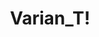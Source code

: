 ---
title: "Varian_T!"
# Profile settings

profileImage: "images/gayvar.png"        # path under static/
name: "Varian_T! ☆"
description: "☆ 19 ☆ ENTJ ☆ 8w7 ☆ 15.12. ☆ artist and animator ☆ Live2D rigger ☆ studying software engineering! ☆"
socials:
  - url: "https://bsky.app/profile/varian-t.bsky.social"
    icon: "fab fa-bluesky"
  - url: "https://www.instagram.com/_varian_t_/"
    icon: "fab fa-instagram"
  - url: "https://www.furaffinity.net/user/varian-t/"
    icon: "fa fa-paw"
  - url: "https://x.com/_varian_t"
    icon: "fab fa-twitter"
  - url: "https://www.youtube.com/@Varian_Tintwhistle"
    icon: "fab fa-youtube"
  - url: "https://discord.com/users/576138375283736627"
    icon: "fa-brands fa-discord"

# You can add as many links as you want!

# Link cards
links:
  - href: "https://vgen.co/varian_t"
    icon: "fa fa-paint-brush"
    title: "VGen commissions! ☆"
    description: "Check out my portfolio + commission listings here"




# Spotify playlist embed. You can add embed by rigth clicking on your spotify playlist -> Share -> Copy embed. After copying the embed, replace it with the iframe below.

youtubeMusicPlaylist:
  iframe: '<iframe width="90%" height="315" src="https://www.youtube-nocookie.com/embed/videoseries?list=PLMC9KNkIncKtPzgY-5rmhvj7fax8fdxoj" frameborder="15" allow="autoplay; clipboard-write; encrypted-media; fullscreen; picture-in-picture" allowfullscreen loading="lazy"></iframe>'

  youtubeMusicPlaylist:
  iframe: '<iframe width="100%" height="215"  src="https://www.youtube-nocookie.com/embed/videoseries?list=PLzQn08BVqN_DCXI-Lb05v6wWeNKWoDS8c" frameborder="0" allow="autoplay; clipboard-write; encrypted-media; fullscreen; picture-in-picture" allowfullscreen loading="lazy"></iframe>'



# Messaging Etiquette. You can add new rules as per your needs.
messaging:
  title: "Hello there! ! ~ ♥"
  items:
    - icon: "fas fa-star"
      text: "Hello there! I'm Varian, an artist and software engineering student! I wish to share cool art and projects with a bunch of awesome people :3"
    - icon: "fas fa-star"
      text: "My main focus right now is game development, but I have a keen interest in cybersecurity,, overall though, I'm doing my best to try a bit of everything and expand my knowledge as much as possible."
    - icon: "fas fa-star"
      text: "I typically respond quickly, within 2-3 days at most - the quickest way to reach me is my discord!"
    - icon: "fas fa-star"
      text: "Please don't send unsolicited sales pitches or random friend requests!"


#  REMOVE "How to Customize This Page" section by removing the line "{{ partial "Instructions.html" . }}" in index.html file under layouts/


# About section (optional section)

# about:
#   title: "About Me"
#   sections:
#     - heading: "Professional Background"
#       content: "I'm a full-stack developer with 5+ years of experience building web applications. Specialized in JavaScript frameworks and cloud architecture."
#     # - heading: "Current Focus"
#     #   content: "Currently working on open-source tools to improve developer productivity and accessibility in web development."
#     # - heading: "Personal Interests"
#     #   content: "When not coding, I enjoy photography, hiking, and contributing to local tech communities through mentorship programs."
---
